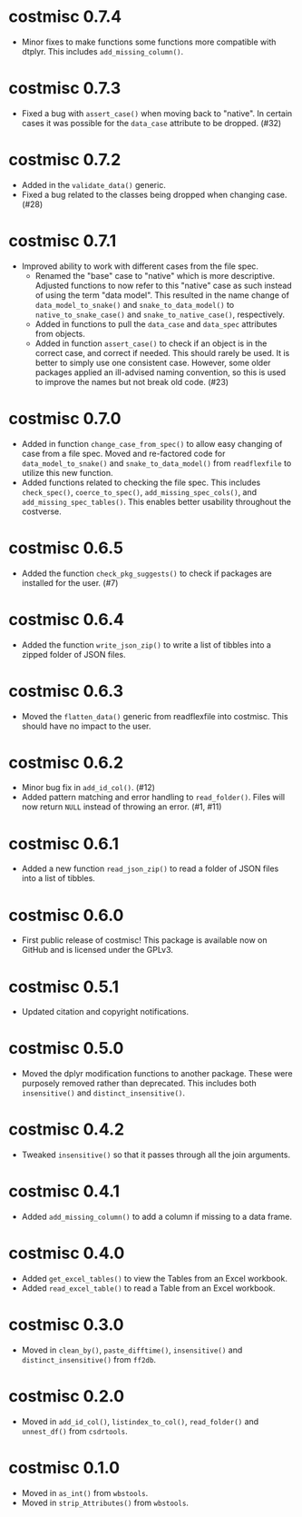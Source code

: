 # costmisc 0.7.4

* Minor fixes to make functions some functions more compatible with dtplyr. This includes `add_missing_column()`.

# costmisc 0.7.3

* Fixed a bug with `assert_case()` when moving back to "native". In certain cases it was possible for the `data_case` attribute to be dropped. (#32)

# costmisc 0.7.2

* Added in the `validate_data()` generic.
* Fixed a bug related to the classes being dropped when changing case. (#28)

# costmisc 0.7.1

* Improved ability to work with different cases from the file spec.
  * Renamed the "base" case to "native" which is more descriptive. Adjusted functions to now refer to this "native" case as such instead of using the term "data model". This resulted in the name change of `data_model_to_snake()` and `snake_to_data_model()` to `native_to_snake_case()` and `snake_to_native_case()`, respectively.
  * Added in functions to pull the `data_case` and `data_spec` attributes from objects.
  * Added in function `assert_case()` to check if an object is in the correct case, and correct if needed. This should rarely be used. It is better to simply use one consistent case. However, some older packages applied an ill-advised naming convention, so this is used to improve the names but not break old code. (#23)

# costmisc 0.7.0

* Added in function `change_case_from_spec()` to allow easy changing of case from a file spec. Moved and re-factored code for `data_model_to_snake()` and `snake_to_data_model()` from `readflexfile` to utilize this new function.
* Added functions related to checking the file spec. This includes `check_spec()`, `coerce_to_spec()`, `add_missing_spec_cols()`, and `add_missing_spec_tables()`. This enables better usability throughout the costverse.

# costmisc 0.6.5

* Added the function `check_pkg_suggests()` to check if packages are installed for the user. (#7)

# costmisc 0.6.4

* Added the function `write_json_zip()` to write a list of tibbles into a zipped folder of JSON files.

# costmisc 0.6.3

* Moved the `flatten_data()` generic from readflexfile into costmisc. This should have no impact to the user.

# costmisc 0.6.2

* Minor bug fix in `add_id_col()`. (#12)
* Added pattern matching and error handling to `read_folder()`. Files will now return `NULL` instead of throwing an error. (#1, #11)

# costmisc 0.6.1

* Added a new function `read_json_zip()` to read a folder of JSON files into a list of tibbles.

# costmisc 0.6.0

* First public release of costmisc! This package is available now on GitHub and is licensed under the GPLv3.

# costmisc 0.5.1

* Updated citation and copyright notifications.

# costmisc 0.5.0

* Moved the dplyr modification functions to another package. These were purposely removed rather than deprecated. This includes both `insensitive()` and `distinct_insensitive()`.

# costmisc 0.4.2

* Tweaked `insensitive()` so that it passes through all the join arguments.

# costmisc 0.4.1

* Added `add_missing_column()` to add a column if missing to a data frame.

# costmisc 0.4.0

* Added `get_excel_tables()` to view the Tables from an Excel workbook.
* Added `read_excel_table()` to read a Table from an Excel workbook.

# costmisc 0.3.0

* Moved in `clean_by()`, `paste_difftime()`, `insensitive()` and `distinct_insensitive()` from `ff2db`.

# costmisc 0.2.0

* Moved in `add_id_col()`, `listindex_to_col()`, `read_folder()` and `unnest_df()` from `csdrtools`.

# costmisc 0.1.0

* Moved in `as_int()` from `wbstools`.
* Moved in `strip_Attributes()` from `wbstools`.
